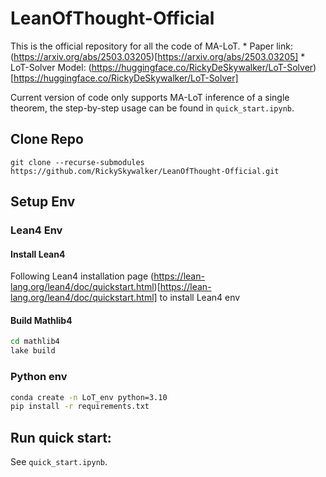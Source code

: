 # LeanOfThought-Official

This is the official repository for all the code of MA-LoT. 
    * Paper link: (https://arxiv.org/abs/2503.03205)[https://arxiv.org/abs/2503.03205]
    * LoT-Solver Model: (https://huggingface.co/RickyDeSkywalker/LoT-Solver)[https://huggingface.co/RickyDeSkywalker/LoT-Solver]

Current version of code only supports MA-LoT inference of a single theorem, the step-by-step usage can be found in `quick_start.ipynb`.

## Clone Repo
```
git clone --recurse-submodules https://github.com/RickySkywalker/LeanOfThought-Official.git
```

## Setup Env

### Lean4 Env

#### Install Lean4
Following Lean4 installation page (https://lean-lang.org/lean4/doc/quickstart.html)[https://lean-lang.org/lean4/doc/quickstart.html] to install Lean4 env

#### Build Mathlib4
```bash
cd mathlib4
lake build
```

### Python env
```bash
conda create -n LoT_env python=3.10
pip install -r requirements.txt
```

## Run quick start:

See `quick_start.ipynb`.